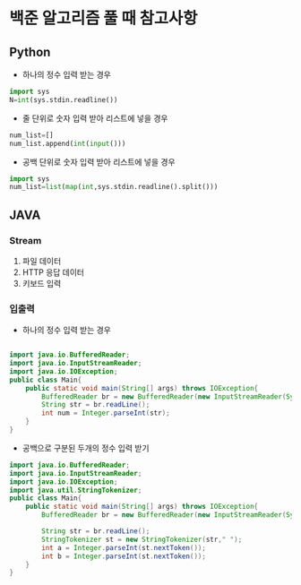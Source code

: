 백준 알고리즘 풀 때 참고사항
===========================
## Python
* 하나의 정수 입력 받는 경우
```python
import sys
N=int(sys.stdin.readline())
```
* 줄 단위로 숫자 입력 받아 리스트에 넣을 경우
```python
num_list=[]
num_list.append(int(input()))
```
* 공백 단위로 숫자 입력 받아 리스트에 넣을 경우
```python
import sys
num_list=list(map(int,sys.stdin.readline().split()))
```

## JAVA
### Stream
1. 파일 데이터
2. HTTP 응답 데이터
3. 키보드 입력

### 입출력
* 하나의 정수 입력 받는 경우
```java

import java.io.BufferedReader;
import java.io.InputStreamReader;
import java.io.IOException;
public class Main{
    public static void main(String[] args) throws IOException{
        BufferedReader br = new BufferedReader(new InputStreamReader(System.in));
        String str = br.readLine();
        int num = Integer.parseInt(str);
    }
}
```

* 공백으로 구분된 두개의 정수 입력 받기
```java
import java.io.BufferedReader;
import java.io.InputStreamReader;
import java.io.IOException;
import java.util.StringTokenizer;
public class Main{
    public static void main(String[] args) throws IOException{
        BufferedReader br = new BufferedReader(new InputStreamReader(System.in));

        String str = br.readLine();
        StringTokenizer st = new StringTokenizer(str," ");
        int a = Integer.parseInt(st.nextToken());
        int b = Integer.parseInt(st.nextToken());                
    }    
}
```
